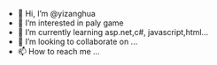 - 👋 Hi, I’m @yizanghua
- 👀 I’m interested in paly game
- 🌱 I’m currently learning asp.net,c#, javascript,html...
- 💞️ I’m looking to collaborate on ...
- 📫 How to reach me ...

<!---
yizanghua/yizanghua is a ✨ special ✨ repository because its `README.md` (this file) appears on your GitHub profile.
You can click the Preview link to take a look at your changes.
--->
